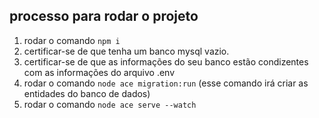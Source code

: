 ## processo para rodar o projeto

1. rodar o comando `npm i`
2. certificar-se de que tenha um banco mysql vazio.
3. certificar-se de que as informações do seu banco estão condizentes com as informações do arquivo .env
4. rodar o comando `node ace migration:run` (esse comando irá criar as entidades do banco de dados)
5. rodar o comando `node ace serve --watch`
